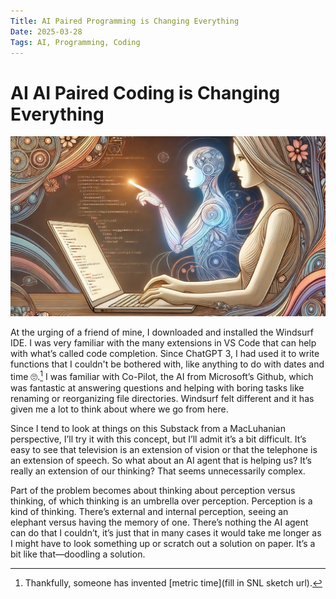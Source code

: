 ```yaml
---
Title: AI Paired Programming is Changing Everything
Date: 2025-03-28
Tags: AI, Programming, Coding
---
```


# AI AI Paired Coding is Changing Everything

![I used women in honor of the fact that the first programmer was woman: Ada Lovelace. She wrote what is recognized as the first algorithm intended to be executed by a machine.](./images/ai-paired-programming.jpg)

At the urging of a friend of mine, I downloaded and installed the Windsurf IDE. I was very familiar with the many extensions in VS Code that can help with what’s called code completion. Since ChatGPT 3, I had used it to write functions that I couldn't be bothered with, like anything to do with dates and time 🙄.[^1] I was familiar with Co-Pilot, the AI from Microsoft’s Github, which was fantastic at answering questions and helping with boring tasks like renaming or reorganizing file directories. Windsurf felt different and it has given me a lot to think about where we go from here.

Since I tend to look at things on this Substack from a MacLuhanian perspective, I’ll try it with this concept, but I’ll admit it’s a bit difficult. It’s easy to see that television is an extension of vision or that the telephone is an extension of speech. So what about an AI agent that is helping us? It’s really an extension of our thinking? That seems unnecessarily complex.

Part of the problem becomes about thinking about perception versus thinking, of which thinking is an umbrella over perception. Perception is a kind of thinking. There’s external and internal perception, seeing an elephant versus having the memory of one. There’s nothing the AI agent can do that I couldn’t, it’s just that in many cases it would take me longer as I might have to look something up or scratch out a solution on paper. It’s a bit like that—doodling a solution.

[^1]: Thankfully, someone has invented [metric time](fill in SNL sketch url).